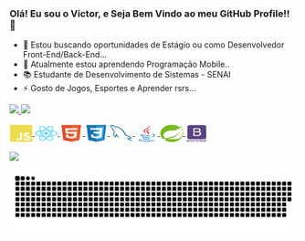 ### Olá! Eu sou o Victor, e Seja Bem Vindo ao meu GitHub Profile!! 👋



- 🔭 Estou buscando oportunidades de Estágio ou como Desenvolvedor Front-End/Back-End...
- 📱  Atualmente estou aprendendo Programação Mobile..
- 📚 Estudante de Desenvolvimento de Sistemas - SENAI
- ⚡ Gosto de Jogos, Esportes e Aprender rsrs...
 <div>
  <a href="https://github.com/VictorN7">
  <img height="160em" src="https://github-readme-stats.vercel.app/api?username=VictorN7&show_icons=true&theme=dark&include_all_commits=true&count_private=true"/>
  <img height="160em" src="https://github-readme-stats.vercel.app/api/top-langs/?username=VictorN7&layout=compact&langs_count=7&theme=dark"/>
</div>
<div style="display: inline_block"><br>
  <img align="center" alt="" height="30" width="40" src="https://raw.githubusercontent.com/devicons/devicon/master/icons/javascript/javascript-plain.svg">
  <img align="center" alt="" height="30" width="40" src="https://raw.githubusercontent.com/devicons/devicon/master/icons/react/react-original.svg">
  <img align="center" alt="" height="30" width="40" src="https://raw.githubusercontent.com/devicons/devicon/master/icons/html5/html5-original.svg">
  <img align="center" alt="" height="30" width="40" src="https://raw.githubusercontent.com/devicons/devicon/master/icons/css3/css3-original.svg">
  <img align="center" alt="" height="30" width="40" src="https://raw.githubusercontent.com/devicons/devicon/master/icons/mysql/mysql-original.svg">
  <img align="center" alt="" height="30" width="40" src="https://raw.githubusercontent.com/devicons/devicon/master/icons/java/java-original.svg">
  <img align="center" alt="" height="30" width="40" src="https://raw.githubusercontent.com/devicons/devicon/master/icons/spring/spring-original.svg">
  <img align="center" alt="" height="30" width="40" src="https://raw.githubusercontent.com/devicons/devicon/master/icons/bootstrap/bootstrap-plain-wordmark.svg">
</div>
 <br>
<div> 
 <a href="https://www.linkedin.com/in/victor-hugo-nogueira-santos-32a519184/" target="_blank"><img src="https://img.shields.io/badge/-LinkedIn-%230077B5?style=for-the-badge&logo=linkedin&logoColor=white" target="_blank"></img></a>
 
   ![Snake animation](https://github.com/VictorN7/VictorN7/blob/output/github-contribution-grid-snake.svg)

</div>
